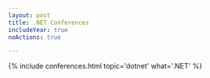 ```yaml
---
layout: post
title: .NET Conferences 
includeYear: true
noActions: true

---
```


{% include conferences.html topic='dotnet' what='.NET' %}